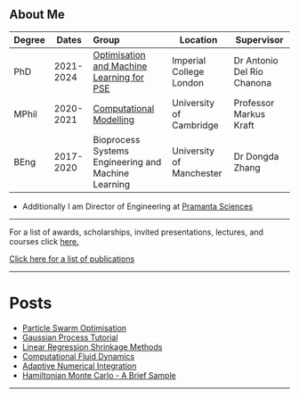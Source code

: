 ## About Me


| Degree | Dates     | Group                                                        | Location                 | Supervisor                 |
| :----- | --------- | :----------------------------------------------------------- | ------------------------ | -------------------------- |
| PhD    | 2021-2024 | [Optimisation and Machine Learning for PSE](https://www.imperial.ac.uk/optimisation-and-machine-learning-for-process-engineering/) | Imperial College London  | Dr Antonio Del Rio Chanona |
| MPhil  | 2020-2021 | [Computational Modelling](https://ww.como.ceb.cam.ac.uk)     | University of Cambridge  | Professor Markus Kraft     |
| BEng   | 2017-2020 | Bioprocess Systems Engineering and Machine Learning          | University of Manchester | Dr Dongda Zhang            |

* Additionally I am Director of Engineering at [Pramanta Sciences](https://www.pramanta.com)


---

 For a list of awards, scholarships, invited presentations, lectures, and courses click [here.](other.md)

 [Click here for a list of publications](publications.md)

---
# Posts

* [Particle Swarm Optimisation](2020-06-20-Particle-Swarm.md) 
* [Gaussian Process Tutorial](2020-06-21-Gaussian-Processes.md)
* [Linear Regression Shrinkage Methods](2020-06-21-Linear-Regression.md)
* [Computational Fluid Dynamics](2020-06-21-Reactor-Validation.md)
* [Adaptive Numerical Integration](2020-07-25-Numerical-Integration.md)
* [Hamiltonian Monte Carlo - A Brief Sample](2020-10-19-Hamiltonian-Monte-Carlo.md)

---

